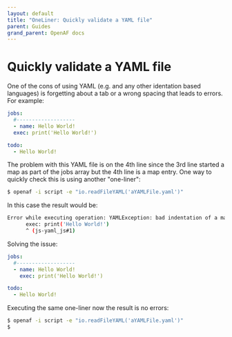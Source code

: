 ```yaml
---
layout: default
title: "OneLiner: Quickly validate a YAML file"
parent: Guides
grand_parent: OpenAF docs
---
```


# Quickly validate a YAML file

One of the cons of using YAML (e.g. and any other identation based languages) is forgetting about a tab or a wrong spacing that leads to errors. For example:

````yaml
jobs:
  #-------------------
  - name: Hello World!
  exec: print('Hello World!')

todo:
  - Hello World!
````

The problem with this YAML file is on the 4th line since the 3rd line started a map as part of the jobs array but the 4th line is a map entry. One way to quickly check this is using another "one-liner":

````bash
$ openaf -i script -e "io.readFileYAML('aYAMLFile.yaml')"
````

In this case the result would be:

````bash
Error while executing operation: YAMLException: bad indentation of a mapping entry at line 4, column 3:
      exec: print('Hello World!')
      ^ (js-yaml_js#1)
````

Solving the issue:

````yaml
jobs:
  #-------------------
  - name: Hello World!
    exec: print('Hello World!')

todo:
  - Hello World!
````

Executing the same one-liner now the result is no errors:

````bash
$ openaf -i script -e "io.readFileYAML('aYAMLFile.yaml')"
$
````